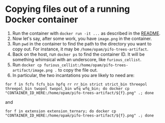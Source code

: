 
# Copying files out of a running Docker container

1. Run the container with `docker run -it ...` as described in the [README](README.md).
2. Now let's say, after some work, you have `image.png` in the container.
3. Run `pwd` in the container to find the path to the directory you want to copy out. For instance, it may be `/home/opam/pifo-trees-artifact`.
4. Back on the host, run `docker ps` to find the container ID. It will be something whimsical with an underscore, like `furious_cellist`.
5. Run `docker cp furious_cellist:/home/opam/pifo-trees-artifact/image.png .` to copy the file out.
6. In particular, the two incantations you are likely to need are:

```
for f in fcfs fcfs_bin hpfq rr rr_bin strict strict_bin threepol threepol_bin twopol twopol_bin wfq wfq_bin; do docker cp "CONTAINER_ID_HERE:/home/opam/pifo-trees-artifact/${f}.png" .; done
```

and

```
for f in extension extension_ternary; do docker cp "CONTAINER_ID_HERE:/home/opam/pifo-trees-artifact/${f}.png" .; done
```